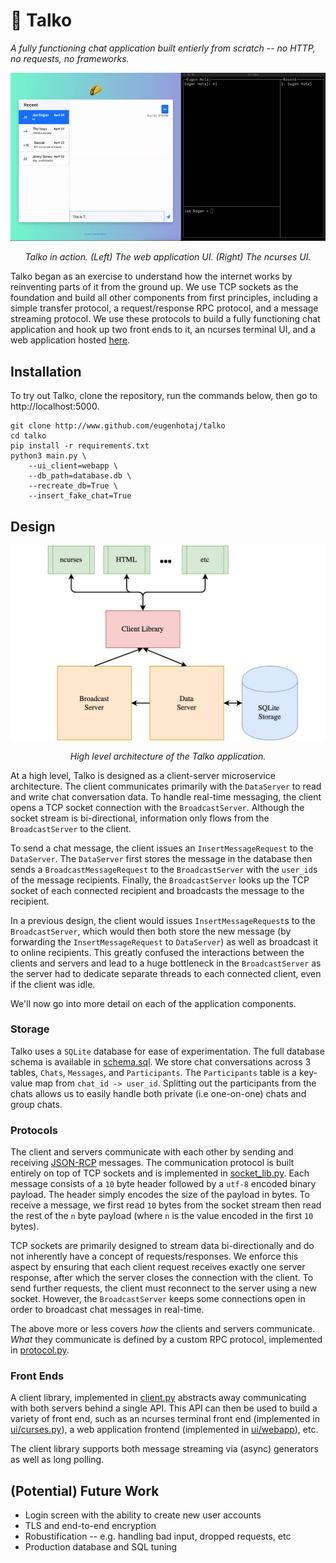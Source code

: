 # 🌮 Talko

*A fully functioning chat application built entierly from scratch -- no HTTP, 
no requests, no frameworks.*

<div align="center">
  <img src="images/talko_demo.gif">
  <p><i>
    Talko in action. (Left) The web application UI. (Right) The ncurses UI.
  </i></p>
</div>

Talko began as an exercise to understand how the internet works by reinventing
parts of it from the ground up. We use TCP sockets as the foundation and build
all other components from first principles, including a simple transfer 
protocol, a request/response RPC protocol, and a message streaming protocol. We
use these protocols to build a fully functioning chat application and hook up 
two front ends to it, an ncurses terminal UI, and a web application hosted
[here](http://talko-dev.herokuapp.com/?user_id=1).

## Installation

To try out Talko, clone the repository, run the commands below, then go to 
http://localhost:5000.

```shell
git clone http://www.github.com/eugenhotaj/talko
cd talko
pip install -r requirements.txt
python3 main.py \
    --ui_client=webapp \ 
    --db_path=database.db \
    --recreate_db=True \
    --insert_fake_chat=True
```

## Design

<div align="center">
  <img src="images/talko_architecture.jpeg">
  <p><i>High level architecture of the Talko application.</i></p>
</div>

At a high level, Talko is designed as a client-server microservice architecture.
The client communicates primarily with the `DataServer` to read and write chat
conversation data. To handle real-time messaging, the client opens a TCP socket
connection with the `BroadcastServer`. Although the socket stream is 
bi-directional, information only flows from the `BroadcastServer` to the client. 

To send a chat message, the client issues an `InsertMessageRequest` to the 
`DataServer`. The `DataServer` first stores the message in the database then
sends a `BroadcastMessageRequest` to the `BroadcastServer` with the `user_id`s 
of the message recipients. Finally, the `BroadcastServer` looks up the TCP 
socket of each connected recipient and broadcasts the message to the recipient.

In a previous design, the client would issues `InsertMessageRequest`s to the 
`BroadcastServer`, which would then both store the new message (by forwarding
the `InsertMessageRequest` to `DataServer`) as well as broadcast it to online
recipients. This greatly confused the interactions between the clients and
servers and lead to a huge bottleneck in the `BroadcastServer` as the server had
to dedicate separate threads to each connected client, even if the client was 
idle. 

We'll now go into more detail on each of the application components.

### Storage

Talko uses a `SQLite` database for ease of experimentation. The full database
schema is available in [schema.sql](talko/schema.sql). We store chat 
conversations across 3 tables, `Chats`, `Messages`, and `Participants`. The 
`Participants` table is a key-value map from `chat_id -> user_id`. Splitting out
the participants from the chats allows us to easily handle both private (i.e
one-on-one) chats and group chats.

### Protocols

The client and servers communicate with each other by sending and receiving
[JSON-RCP](https://www.jsonrpc.org/specification) messages. The communication
protocol is built entirely on top of TCP sockets and is implemented in 
[socket\_lib.py](talko/socket_lib.py). Each message consists of a `10` byte 
header followed by a `utf-8` encoded binary payload. The header simply encodes 
the size of the payload in bytes. To receive a message, we first read `10` bytes
from the socket stream then read the rest of the `n` byte payload (where `n`
is the value encoded in the first `10` bytes).

TCP sockets are primarily designed to stream data bi-directionally and do not
inherently have a concept of requests/responses. We enforce this aspect by 
ensuring that each client request receives exactly one server response, after 
which the server closes the connection with the client. To send further
requests, the client must reconnect to the server using a new socket. However,
the `BroadcastServer` keeps some connections open in order to broadcast chat
messages in real-time. 

The above more or less covers *how* the clients and servers communicate. *What*
they communicate is defined by a custom RPC protocol, implemented in 
[protocol.py](talko/protocol.py).

### Front Ends
A client library, implemented in [client.py](talko/client.py) abstracts away
communicating with both servers behind a single API. This API can then be used
to build a variety of front end, such as an ncurses terminal front end 
(implemented in [ui/curses.py](talko/ui/curses_ui.py)), a web application 
frontend (implemented in [ui/webapp](talko/ui/webapp)), etc.

The client library supports both message streaming via (async) generators as
well as long polling.

## (Potential) Future Work

* Login screen with the ability to create new user accounts
* TLS and end-to-end encryption
* Robustification -- e.g. handling bad input, dropped requests, etc
* Production database and SQL tuning
